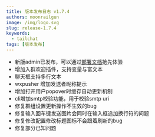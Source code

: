 ```yaml
---
title: 版本发布日志 v1.7.4
authors: moonrailgun
image: /img/logo.svg
slug: release-1.7.4
keywords:
  - tailchat
tags: [版本发布]
---
```


- 新版admin已发布，可以通过[部署文档](/docs/deployment/admin)抢先体验
- 增加入群欢迎插件，支持变量与富文本
- 聊天框支持多行文本
- wxpusher 增加发送者昵称提示
- 增加打开用户popover时缓存自动更新机制
- cli增加smtp校验功能，用于校验smtp uri
- 修复群组设置更新操作不生效的bug
- 修复输入回车键发送图片会同时在输入框追加换行符的问题
- 修复修改配置修改标题图标不会跟着刷新的bug
- 修复部分已知问题

